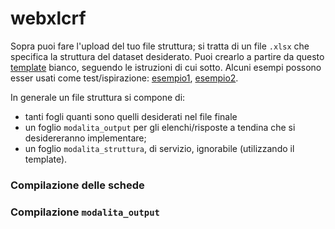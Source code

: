 # webxlcrf

Sopra puoi fare l'upload del tuo file struttura; si tratta di un file
`.xlsx` che specifica la struttura del dataset desiderato. Puoi
crearlo a partire da questo
[template](https://github.com/lbraglia/xlcrf/raw/main/examples/blank_template.xlsx)
bianco, seguendo le istruzioni di cui sotto. Alcuni esempi possono esser usati come test/ispirazione:
[esempio1](https://github.com/lbraglia/xlcrf/raw/main/examples/esempio1.xlsx),
[esempio2](https://github.com/lbraglia/xlcrf/raw/main/examples/esempio2.xlsx).

In generale un file struttura si compone di:
- tanti fogli quanti sono quelli desiderati nel file finale
- un foglio `modalita_output` per gli elenchi/risposte a tendina che si 
  desidereranno implementare;
- un foglio `modalita_struttura`, di servizio, ignorabile
  (utilizzando il template).

### Compilazione delle schede


### Compilazione `modalita_output`

